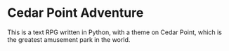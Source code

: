 # Cedar Point Adventure

This is a text RPG written in Python, with a theme on Cedar Point, which is the greatest amusement park in the world.

